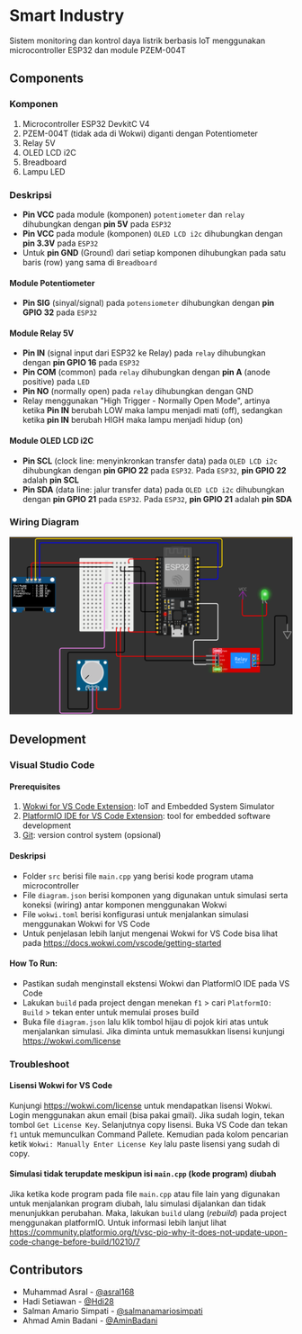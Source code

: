 <h1>Smart Industry</h1>
<p>Sistem monitoring dan kontrol daya listrik berbasis IoT menggunakan microcontroller ESP32 dan module PZEM-004T<p>


## Components
### Komponen
1. Microcontroller ESP32 DevkitC V4
2. PZEM-004T (tidak ada di Wokwi) diganti dengan Potentiometer 
3. Relay 5V
4. OLED LCD i2C
5. Breadboard
6. Lampu LED
### Deskripsi
- **Pin VCC** pada module (komponen) `potentiometer` dan `relay` dihubungkan dengan **pin 5V** pada `ESP32`
- **Pin VCC** pada module (komponen) `OLED LCD i2c` dihubungkan dengan **pin 3.3V** pada `ESP32`
- Untuk **pin GND** (Ground) dari setiap komponen dihubungkan pada satu baris (row) yang sama di `Breadboard`
#### Module Potentiometer
- **Pin SIG** (sinyal/signal) pada `potensiometer` dihubungkan dengan **pin GPIO 32** pada `ESP32`
#### Module Relay 5V
- **Pin IN** (signal input dari ESP32 ke Relay) pada `relay` dihubungkan dengan **pin GPIO 16** pada `ESP32`
- **Pin COM** (common) pada `relay` dihubungkan dengan **pin A** (anode positive) pada `LED`
- **Pin NO** (normally open) pada `relay` dihubungkan dengan GND 
- Relay menggunakan "High Trigger - Normally Open Mode", artinya ketika **Pin IN** berubah LOW maka lampu menjadi mati (off), sedangkan ketika **pin IN** berubah HIGH maka lampu menjadi hidup (on)
#### Module OLED LCD i2C
- **Pin SCL** (clock line: menyinkronkan transfer data) pada `OLED LCD i2c` dihubungkan dengan **pin GPIO 22** pada `ESP32`. Pada `ESP32`, **pin GPIO 22** adalah **pin SCL**
- **Pin SDA** (data line: jalur transfer data) pada `OLED LCD i2c` dihubungkan dengan **pin GPIO 21** pada `ESP32`.  Pada `ESP32`, **pin GPIO 21** adalah **pin SDA**
### Wiring Diagram
![alt text](images/WIRING.png)


## Development
### Visual Studio Code
#### Prerequisites
1. [Wokwi for VS Code Extension](https://marketplace.visualstudio.com/items?itemName=wokwi.wokwi-vscode): IoT and Embedded System Simulator
2. [PlatformIO IDE for VS Code Extension](https://marketplace.visualstudio.com/items?itemName=platformio.platformio-ide): tool for embedded software development
3. [Git](https://git-scm.com/downloads): version control system (opsional)
#### Deskripsi
- Folder `src` berisi file `main.cpp` yang berisi kode program utama microcontroller
- File `diagram.json` berisi komponen yang digunakan untuk simulasi serta koneksi (wiring) antar komponen menggunakan Wokwi
- File `wokwi.toml` berisi konfigurasi untuk menjalankan simulasi menggunakan Wokwi for VS Code
- Untuk penjelasan lebih lanjut mengenai Wokwi for VS Code bisa lihat pada https://docs.wokwi.com/vscode/getting-started 
#### How To Run:
- Pastikan sudah menginstall ekstensi Wokwi dan PlatformIO IDE pada VS Code
- Lakukan `build` pada project dengan menekan `f1` > cari `PlatformIO: Build` > tekan enter untuk memulai proses build
- Buka file `diagram.json` lalu klik tombol hijau di pojok kiri atas untuk menjalankan simulasi. Jika diminta untuk memasukkan lisensi kunjungi https://wokwi.com/license
### Troubleshoot
#### Lisensi Wokwi for VS Code
Kunjungi https://wokwi.com/license untuk mendapatkan lisensi Wokwi. Login menggunakan akun email (bisa pakai gmail). Jika sudah login, tekan tombol `Get License Key`. Selanjutnya copy lisensi. Buka VS Code dan tekan `f1` untuk memunculkan Command Pallete. Kemudian pada kolom pencarian ketik `Wokwi: Manually Enter License Key` lalu paste lisensi yang sudah di copy.
#### Simulasi tidak terupdate meskipun isi `main.cpp` (kode program) diubah
Jika ketika kode program pada file `main.cpp` atau file lain yang digunakan untuk menjalankan program diubah, lalu simulasi dijalankan dan tidak menunjukkan perubahan. Maka, lakukan `build` ulang (_rebuild_) pada project menggunakan platformIO. Untuk informasi lebih lanjut lihat https://community.platformio.org/t/vsc-pio-why-it-does-not-update-upon-code-change-before-build/10210/7 


## Contributors 
- Muhammad Asral - [@asral168](https://github.com/asral168)
- Hadi Setiawan - [@Hdi28](https://github.com/Hdi28)
- Salman Amario Simpati - [@salmanamariosimpati](https://github.com/salmanamariosimpati)
- Ahmad Amin Badani - [@AminBadani](https://github.com/AminBadani)
